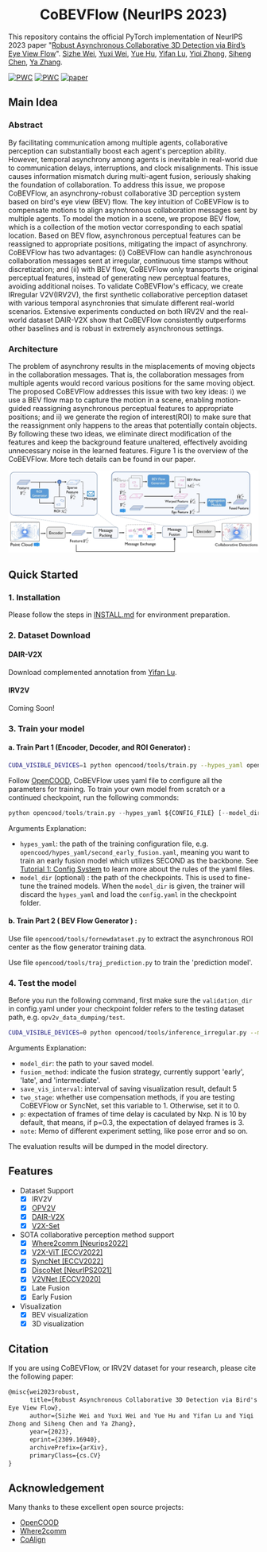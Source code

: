 # <center>CoBEVFlow (NeurIPS 2023)</center>
<!-- [![License: MIT](https://img.shields.io/badge/License-MIT-yellow.svg)](https://opensource.org/licenses/MIT)  -->

This repository contains the official PyTorch implementation of NeurIPS 2023 paper "[Robust Asynchronous Collaborative 3D Detection via Bird’s Eye View Flow](https://arxiv.org/abs/2309.16940)". 
[Sizhe Wei](https://sizhewei.github.io/), [Yuxi Wei](https://www.linkedin.cn/incareer/in/ACoAADSxRKcB7zJIIKFvPU9bvO1G2BT7Mx6S4vw), [Yue Hu](https://phyllish.github.io), [Yifan Lu](https://yifanlu0227.github.io/), [Yiqi Zhong](https://scholar.google.com/citations?user=Bv8l8jkAAAAJ&hl=en&authuser=1), [Siheng Chen](http://siheng-chen.github.io/), [Ya Zhang](https://mediabrain.sjtu.edu.cn/yazhang/).

[![PWC](https://img.shields.io/endpoint.svg?url=https://paperswithcode.com/badge/robust-asynchronous-collaborative-3d/3d-object-detection-on-irv2v)](https://paperswithcode.com/sota/3d-object-detection-on-irv2v?p=robust-asynchronous-collaborative-3d)
[![PWC](https://img.shields.io/endpoint.svg?url=https://paperswithcode.com/badge/robust-asynchronous-collaborative-3d/3d-object-detection-on-dair-v2x)](https://paperswithcode.com/sota/3d-object-detection-on-dair-v2x?p=robust-asynchronous-collaborative-3d)
[![paper](https://img.shields.io/badge/arXiv-Paper-<COLOR>.svg)](https://arxiv.org/abs/2309.16940)
<!-- [![project](https://img.shields.io/badge/project-Page-blue)](https://sizhewei.github.io/projects/cobevflow/) -->


## Main Idea
### Abstract
By facilitating communication among multiple agents, collaborative perception can substantially boost each agent's perception ability. However, temporal asynchrony among agents is inevitable in real-world due to communication delays, interruptions, and clock misalignments. This issue causes information mismatch during multi-agent fusion, seriously shaking the foundation of collaboration. To address this issue, we propose CoBEVFlow, an asynchrony-robust collaborative 3D perception system based on bird's eye view (BEV) flow. The key intuition of CoBEVFlow is to compensate motions to align asynchronous collaboration messages sent by multiple agents. To model the motion in a scene, we propose BEV flow, which is a collection of the motion vector corresponding to each spatial location. Based on BEV flow, asynchronous perceptual features can be reassigned to appropriate positions, mitigating the impact of asynchrony. CoBEVFlow has two advantages: (i) CoBEVFlow can handle asynchronous collaboration messages sent at irregular, continuous time stamps without discretization; and (ii) with BEV flow, CoBEVFlow only transports the original perceptual features, instead of generating new perceptual features, avoiding additional noises. To validate CoBEVFlow's efficacy, we create IRregular V2V(IRV2V), the first synthetic collaborative perception dataset with various temporal asynchronies that simulate different real-world scenarios. Extensive experiments conducted on both IRV2V and the real-world dataset DAIR-V2X show that CoBEVFlow consistently outperforms other baselines and is robust in extremely asynchronous settings.

### Architecture
The problem of asynchrony results in the misplacements of moving objects in the collaboration messages. That is, the collaboration messages from multiple agents would record various positions for the same moving object. The proposed CoBEVFlow addresses this issue with two key ideas: i) we use a BEV flow map to capture the motion in a scene, enabling motion-guided reassigning asynchronous perceptual features to appropriate positions; and ii) we generate the region of interest(ROI) to make sure that the reassignment only happens to the areas that potentially contain objects. By following these two ideas, we eliminate direct modification of the features and keep the background feature unaltered, effectively avoiding unnecessary noise in the learned features. Figure 1 is the overview of the CoBEVFlow. More tech details can be found in our paper. 

![CoBEVFlow Overview.](./images/overview.png)

## Quick Started
### 1. Installation
Please follow the steps in [INSTALL.md](./docs/INSTALL.md) for environment preparation. 

### 2. Dataset Download
#### DAIR-V2X
Download complemented annotation from [Yifan Lu](https://github.com/yifanlu0227/CoAlign).

#### IRV2V
Coming Soon!

### 3. Train your model
#### a. Train Part 1 (Encoder, Decoder, and ROI Generator) :
```bash
CUDA_VISIBLE_DEVICES=1 python opencood/tools/train.py --hypes_yaml opencood/hypes_yaml/opv2v/npj/opv2v_irr_past_where2comm_max_multiscale_resnet.yaml 
```
Follow [OpenCOOD](https://github.com/DerrickXuNu/OpenCOOD), CoBEVFlow uses yaml file to configure all the parameters for training. To train your own model
from scratch or a continued checkpoint, run the following commonds:
```python
python opencood/tools/train.py --hypes_yaml ${CONFIG_FILE} [--model_dir  ${CHECKPOINT_FOLDER}]
```
Arguments Explanation:
- `hypes_yaml`: the path of the training configuration file, e.g. `opencood/hypes_yaml/second_early_fusion.yaml`, meaning you want to train
an early fusion model which utilizes SECOND as the backbone. See [Tutorial 1: Config System](https://opencood.readthedocs.io/en/latest/md_files/config_tutorial.html) to learn more about the rules of the yaml files.
- `model_dir` (optional) : the path of the checkpoints. This is used to fine-tune the trained models. When the `model_dir` is
given, the trainer will discard the `hypes_yaml` and load the `config.yaml` in the checkpoint folder.

#### b. Train Part 2 ( BEV Flow Generator ) :
Use file `opencood/tools/fornewdataset.py` to extract the asynchronous ROI center as the flow generator training data.

Use file `opencood/tools/traj_prediction.py` to train the 'prediction model'.

### 4. Test the model
Before you run the following command, first make sure the `validation_dir` in config.yaml under your checkpoint folder
refers to the testing dataset path, e.g. `opv2v_data_dumping/test`.

```bash
CUDA_VISIBLE_DEVICES=0 python opencood/tools/inference_irregular.py --model_dir ${CHECKPOINT_FOLDER} --fusion_method ${FUSION_STRATEGY} --save_vis_interval 400 --two_stage 1 --p 0.3 --note ${MEMO}
```
Arguments Explanation:
- `model_dir`: the path to your saved model.
- `fusion_method`: indicate the fusion strategy, currently support 'early', 'late', and 'intermediate'.
- `save_vis_interval`: interval of saving visualization result, default 5
- `two_stage`: whether use compensation methods, if you are testing CoBEVFlow or SyncNet, set this variable to 1. Otherwise, set it to 0.
- `p`: expectation of frames of time delay is caculated by Nxp. N is 10 by default, that means, if p=0.3, the expectation of delayed frames is 3.
- `note`: Memo of different experiment setting, like pose error and so on.

The evaluation results  will be dumped in the model directory.

## Features
- Dataset Support
  - [x] IRV2V
  - [x] [OPV2V](https://mobility-lab.seas.ucla.edu/opv2v/)
  - [x] [DAIR-V2X](https://github.com/AIR-THU/DAIR-V2X)
  - [x] [V2X-Set](https://github.com/DerrickXuNu/v2x-vit)

- SOTA collaborative perception method support
    - [x] [Where2comm [Neurips2022]](https://arxiv.org/abs/2209.12836)
    - [x] [V2X-ViT [ECCV2022]](https://arxiv.org/abs/2203.10638)
    - [x] [SyncNet [ECCV2022]](https://arxiv.org/abs/2207.08560)
    - [x] [DiscoNet [NeurIPS2021]](https://arxiv.org/abs/2111.00643)
    - [x] [V2VNet [ECCV2020]](https://arxiv.org/abs/2008.07519)
    - [x] Late Fusion
    - [x] Early Fusion

- Visualization
  - [x] BEV visualization
  - [x] 3D visualization

## Citation
If you are using CoBEVFlow, or IRV2V dataset for your research, please cite the following paper:
```
@misc{wei2023robust,
      title={Robust Asynchronous Collaborative 3D Detection via Bird's Eye View Flow}, 
      author={Sizhe Wei and Yuxi Wei and Yue Hu and Yifan Lu and Yiqi Zhong and Siheng Chen and Ya Zhang},
      year={2023},
      eprint={2309.16940},
      archivePrefix={arXiv},
      primaryClass={cs.CV}
}
```


## Acknowledgement
Many thanks to these excellent open source projects:
- [OpenCOOD](https://github.com/DerrickXuNu/OpenCOOD)
- [Where2comm](https://github.com/MediaBrain-SJTU/Where2comm)
- [CoAlign](https://github.com/yifanlu0227/CoAlign)
